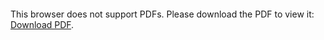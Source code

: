 <object data="christ-in-song/CIS1908pdfs/680.pdf" type="application/pdf" width="100%" height="1024px">
    <embed src="christ-in-song/CIS1908pdfs/680.pdf">
        <p>This browser does not support PDFs. Please download the PDF to view it: <a href="christ-in-song/CIS1908pdfs/680.pdf">Download PDF</a>.</p>
    </embed>
</object>
